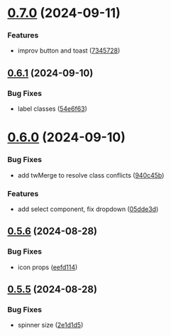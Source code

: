 # [0.7.0](https://github.com/elevz/elevz-ui/compare/v0.6.1...v0.7.0) (2024-09-11)


### Features

* improv button and toast ([7345728](https://github.com/elevz/elevz-ui/commit/7345728a446fccd033d1eeec9167937256d04018))



## [0.6.1](https://github.com/elevz/elevz-ui/compare/v0.6.0...v0.6.1) (2024-09-10)


### Bug Fixes

* label classes ([54e6f63](https://github.com/elevz/elevz-ui/commit/54e6f63fa93976f3cfc319db8ceec08e0996db16))



# [0.6.0](https://github.com/elevz/elevz-ui/compare/v0.5.6...v0.6.0) (2024-09-10)


### Bug Fixes

* add twMerge to resolve class conflicts ([940c45b](https://github.com/elevz/elevz-ui/commit/940c45b18e245d54c23e64c7987aa2b6015bc647))


### Features

* add select component, fix dropdown ([05dde3d](https://github.com/elevz/elevz-ui/commit/05dde3d5b283a629a1f72130a87a6ff465c3cbe8))



## [0.5.6](https://github.com/elevz/elevz-ui/compare/v0.5.5...v0.5.6) (2024-08-28)


### Bug Fixes

* icon props ([eefd114](https://github.com/elevz/elevz-ui/commit/eefd114674b80929c2332ddba9060395b06ed479))



## [0.5.5](https://github.com/elevz/elevz-ui/compare/v0.5.4...v0.5.5) (2024-08-28)


### Bug Fixes

* spinner size ([2e1d1d5](https://github.com/elevz/elevz-ui/commit/2e1d1d5aa12b2f55a684787ac0654181985a4be7))



